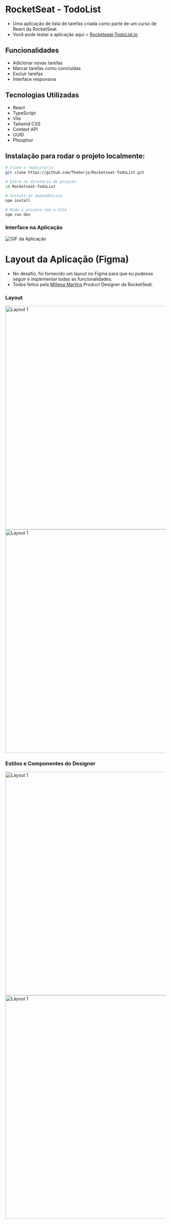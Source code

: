 # RocketSeat - TodoList
- Uma aplicação de lista de tarefas criada como parte de um curso de React da RocketSeat.
- Você pode testar a aplicação aqui > [Rocketseat-TodoList.io](https://thegorje.github.io/Rocketseat-TodoList/)

## Funcionalidades

- Adicionar novas tarefas
- Marcar tarefas como concluídas
- Excluir tarefas
- Interface responsiva

## Tecnologias Utilizadas

- React
- TypeScript
- Vite
- Tailwind CSS
- Context API
- UUID
- Phosphor


## Instalação para rodar o projeto localmente: 
```bash
# Clone o repositório
git clone https://github.com/TheGorje/Rocketseat-TodoList.git

# Entre no diretório do projeto
cd Rocketseat-TodoList

# Instale as dependências
npm install

# Rode o projeto com o Vite
npm run dev
```

### Interface na Aplicação

![GIF da Aplicação](.github/aplicação.gif)


# Layout da Aplicação (Figma)
- No desafio, foi fornecido um layout no Figma para que eu pudesse seguir e implementar todas as funcionalidades.
- Todos feitos pela [Millena Martins](https://www.linkedin.com/in/millenamartins/) Product Designer da RocketSeat.

### Layout
<img src=".github/TodoEmpty.png" alt="Layout 1" width="700"/>
<img src=".github/Todo.png" alt="Layout 1" width="700"/>



### Estilos e Componentes do Designer
<img src=".github/Estilos.png" alt="Layout 1" width="700"/>
<img src=".github/Componentes.png" alt="Layout 1" width="700"/>

